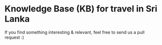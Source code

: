 # Knowledge Base (KB) for travel in Sri Lanka
If you find something interesting & relevant, feel free to send us a pull request :) 